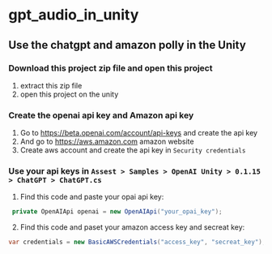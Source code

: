 # gpt_audio_in_unity
## Use the chatgpt and amazon polly in the Unity
### Download this project zip file and open this project
1. extract this zip file
2. open this project on the unity
### Create the openai api key and Amazon api key
1. Go to https://beta.openai.com/account/api-keys and create the api key
2. And go to https://aws.amazon.com amazon website
3. Create aws account and create the api key in `Security credentials`
### Use your api keys in `Assest > Samples > OpenAI Unity > 0.1.15 > ChatGPT > ChatGPT.cs`
1. Find this code and paste your opai api key:
``` c#
 private OpenAIApi openai = new OpenAIApi("your_opai_key");
```
2. Find this code and paset your amazon access key and secreat key:
``` c#
var credentials = new BasicAWSCredentials("access_key", "secreat_key");
```
